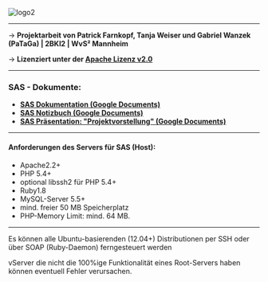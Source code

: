 ![logo2]

---

→ **Projektarbeit von Patrick Farnkopf, Tanja Weiser und Gabriel Wanzek (PaTaGa) | 2BKI2 | WvS² Mannheim**

→ **Lizenziert unter der [Apache Lizenz v2.0][5]**
           
---

### SAS - Dokumente:

* **[SAS Dokumentation (Google Documents)][1]**
* **[SAS Notizbuch (Google Documents)][4]**
* **[SAS Präsentation: "Projektvorstellung" (Google Documents)][3]**

---
#### Anforderungen des Servers für SAS (Host):
- Apache2.2+
- PHP 5.4+
- optional libssh2 für PHP 5.4+
- Ruby1.8
- MySQL-Server 5.5+
- mind. freier 50 MB Speicherplatz
- PHP-Memory Limit:  mind. 64 MB.

---

Es können alle Ubuntu-basierenden (12.04+) Distributionen per SSH oder über SOAP (Ruby-Daemon) ferngesteuert werden

vServer die nicht die 100%ige Funktionalität eines Root-Servers haben können eventuell Fehler verursachen.

[1]: http://goo.gl/dTrur
[3]: http://goo.gl/8UqKr
[4]: http://goo.gl/OZT5x
[5]: http://www.apache.org/licenses/LICENSE-2.0.html
[logo2]: http://mangopix.de/local_images/sas-logo2.png

